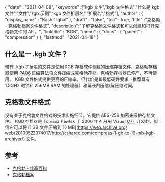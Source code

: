 {
  "date" : "2021-04-08",
  "keywords" :["kgb 文件","kgb 文件格式","什么是 kgb 文件","文件","kgb 示例","kgb 文件扩展名","扩展名","格式"],
  "author" : {
    "display_name" : "Kashif Iqbal"
},
  "draft" : "false",
  "toc" : true,
  "title" :"克格勃 - 克格勃档案文件格式",
  "description":"了解克格勃文件格式和可以创建和打开克格勃文件的 API。",
  "linktitle" : "KGB",
  "menu" : {
    "docs" : {
      "parent" : "compression"
}
},
  "lastmod" : "2021-04-18"
}

## 什么是一 .kgb 文件？

带有 .kgb 扩展名的文件是使用 KGB 存档软件创建的压缩存档文件。克格勃存档器使用 [PAQ6](https://en.wikipedia.org/wiki/PAQ6) 压缩算法将文件压缩成克格勃存档。克格勃存档器已停产，不再使用。 KGB 文件格式提供更高的压缩率，但代价是其最低硬件要求（推荐具有 1.5GHz 时钟和 256MB RAM 的处理器）和延长的压缩/解压缩时间。

## 克格勃文件格式

没有关于克格勃文件格式的技术实施细节。它提供 AES-256 加密来保护存档文件。 KGB 存档器是 Tomasz Pawlak 于 2006 年 4 月用 Visual [C++](/zh/programming/cpp/) 开发的，据信它可以将 [1 GB 文件压缩到 10 MB](https://web.archive.org/ web/20100522074017/http://cshared.com/compress-1-gb-to-10-mb-kgb-archiver/) 文件。

## 参考

* [克格勃 - 维基百科](https://en.wikipedia.org/wiki/KGB_Archiver)
* [克格勃档案](https://sourceforge.net/projects/kgbarchiver/)

